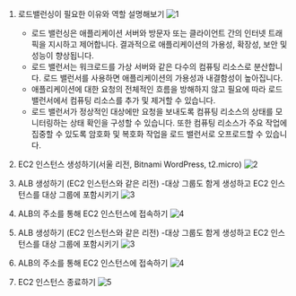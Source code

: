 1. 로드밸런싱이 필요한 이유와 역할 설명해보기
   ![1](https://github.com/sub-blind/oz_front/assets/58137602/328411d1-1dfa-4e64-aa01-9534992b53ee)

   - 로드 밸런싱은 애플리케이션 서버와 방문자 또는 클라이언트 간의 인터넷 트래픽을 지시하고 제어합니다. 결과적으로 애플리케이션의 가용성, 확장성, 보안 및 성능이 향상됩니다.
   - 로드 밸런서는 워크로드를 가상 서버와 같은 다수의 컴퓨팅 리소스로 분산합니다. 로드 밸런서를 사용하면 애플리케이션의 가용성과 내결함성이 높아집니다.
   - 애플리케이션에 대한 요청의 전체적인 흐름을 방해하지 않고 필요에 따라 로드 밸런서에서 컴퓨팅 리소스를 추가 및 제거할 수 있습니다.
   - 로드 밸런서가 정상적인 대상에만 요청을 보내도록 컴퓨팅 리소스의 상태를 모니터링하는 상태 확인을 구성할 수 있습니다. 또한 컴퓨팅 리소스가 주요 작업에 집중할 수 있도록 암호화 및 복호화 작업을 로드 밸런서로 오프로드할 수 있습니다.

2. EC2 인스턴스 생성하기(서울 리전, Bitnami WordPress, t2.micro)
   ![2](https://github.com/sub-blind/oz_front/assets/58137602/f15bb10c-f51b-4f67-87ee-e0d09fa6e253)

3. ALB 생성하기 (EC2 인스턴스와 같은 리전) -대상 그룹도 함게 생성하고 EC2 인스턴스를 대상 그룹에 포함시키기
   ![3](https://github.com/sub-blind/oz_front/assets/58137602/526a9023-f205-4b8c-9fd5-04b7844fc3bd)

4. ALB의 주소를 통해 EC2 인스턴스에 접속하기
   ![4](https://github.com/sub-blind/oz_front/assets/58137602/116b995d-46bd-41e3-a196-7904ae967429)
5. ALB 생성하기 (EC2 인스턴스와 같은 리전) -대상 그룹도 함게 생성하고 EC2 인스턴스를 대상 그룹에 포함시키기
   ![3](https://github.com/sub-blind/oz_front/assets/58137602/526a9023-f205-4b8c-9fd5-04b7844fc3bd)

6. ALB의 주소를 통해 EC2 인스턴스에 접속하기
   ![4](https://github.com/sub-blind/oz_front/assets/58137602/116b995d-46bd-41e3-a196-7904ae967429)

7. EC2 인스턴스 종료하기
   ![5](https://github.com/sub-blind/oz_front/assets/58137602/70869368-a480-4bcc-a2f2-37c1ab4e8a39)
